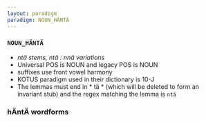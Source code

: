 ```yaml
---
layout: paradigm
paradigm: NOUN_HÄNTÄ
---
```

### ` NOUN_HÄNTÄ `

* _ntä stems, ntä : nnä variations_
* Universal POS is NOUN and legacy POS is NOUN
* suffixes use front vowel harmony
* KOTUS paradigm used in their dictionary is 10-J
* The lemmas must end in * tä * (which will be deleted to form an invariant stub) and the regex matching the lemma is ` ntä `

### hÄntÄ wordforms



